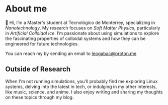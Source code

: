 # About me



<!--
**leogabac/leogabac** is a ✨ _special_ ✨ repository because its `README.md` (this file) appears on your GitHub profile.

Here are some ideas to get you started:

- 🔭 I’m currently working on ...
- 🌱 I’m currently learning ...
- 👯 I’m looking to collaborate on ...
- 🤔 I’m looking for help with ...
- 💬 Ask me about ...
- 📫 How to reach me: ...
- 😄 Pronouns: ...
- ⚡ Fun fact: ...
-->

👋 Hi, I’m a Master's student at Tecnológico de Monterrey, specializing in *Nanotechnology*. My research focuses on *Soft Matter Physics*, particularly in *Artificial Colloidal Ice*. I’m passionate about using simulations to explore the fascinating properties of colloidal systems and how they can be engineered for future technologies.

You can reach my by sending an email to leogabac@proton.me

## Outside of Research
When I'm not running simulations, you’ll probably find me exploring Linux systems, delving into the latest in tech, or indulging in my other interests, like music, science, and anime. I also enjoy writing and sharing my thoughts on these topics through my blog.

